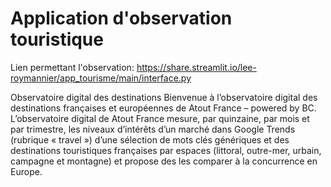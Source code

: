 # Application d'observation touristique
Lien permettant l'observation: 
https://share.streamlit.io/lee-roymannier/app_tourisme/main/interface.py


Observatoire digital des destinations
Bienvenue à l’observatoire digital des destinations françaises
et européennes de Atout France – powered by BC.
L’observatoire digital de Atout France mesure, par quinzaine, par mois 
et par trimestre, les niveaux d’intérêts d’un marché
dans Google Trends (rubrique « travel  ») d’une sélection de mots clés
génériques et des destinations touristiques françaises par espaces
(littoral, outre-mer, urbain, campagne et montagne) et propose des les
comparer à la concurrence en Europe.

